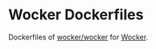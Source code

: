 # Wocker Dockerfiles

Dockerfiles of [wocker/wocker](https://registry.hub.docker.com/u/wocker/wocker/) for [Wocker](https://wckr.github.io/).
